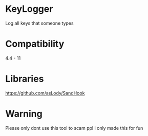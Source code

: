 # KeyLogger
Log all keys that someone types
# Compatibility
4.4 - 11
# Libraries
https://github.com/asLody/SandHook
# Warning
Please only dont use this tool to scam ppl i only made this for fun
